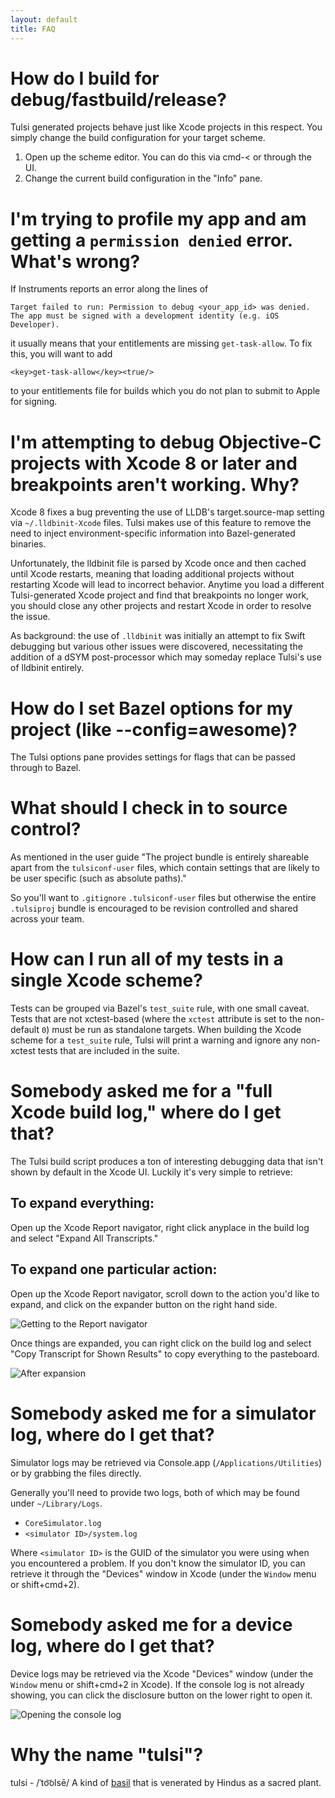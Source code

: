 ```yaml
---
layout: default
title: FAQ
---
```


# How do I build for debug/fastbuild/release?

Tulsi generated projects behave just like Xcode projects in this respect. You
simply change the build configuration for your target scheme.

1. Open up the scheme editor. You can do this via cmd-< or through the UI.
2. Change the current build configuration in the "Info" pane.

# I'm trying to profile my app and am getting a `permission denied` error. What's wrong?

If Instruments reports an error along the lines of

```
Target failed to run: Permission to debug <your_app_id> was denied.
The app must be signed with a development identity (e.g. iOS Developer).
```

it usually means that your entitlements are missing `get-task-allow`. To fix
this, you will want to add

```
<key>get-task-allow</key><true/>
```

to your entitlements file for builds which you do not plan to submit to Apple
for signing.

# I'm attempting to debug Objective-C projects with Xcode 8 or later and breakpoints aren't working. Why?

Xcode 8 fixes a bug preventing the use of LLDB's target.source-map setting via
`~/.lldbinit-Xcode` files. Tulsi makes use of this feature to remove the need to
inject environment-specific information into Bazel-generated binaries.

Unfortunately, the lldbinit file is parsed by Xcode once and then cached until
Xcode restarts, meaning that loading additional projects without restarting
Xcode will lead to incorrect behavior. Anytime you load a different
Tulsi-generated Xcode project and find that breakpoints no longer work, you
should close any other projects and restart Xcode in order to resolve the issue.

As background: the use of `.lldbinit` was initially an attempt to fix Swift
debugging but various other issues were discovered, necessitating the addition
of a dSYM post-processor which may someday replace Tulsi's use of lldbinit
entirely.

# How do I set Bazel options for my project (like --config=awesome)?

The Tulsi options pane provides settings for flags that can be passed through to
Bazel.

# What should I check in to source control?
As mentioned in the user guide "The project bundle is entirely shareable apart
from the `tulsiconf-user` files, which contain settings that are likely to be
user specific (such as absolute paths)."

So you'll want to `.gitignore` `.tulsiconf-user` files but otherwise the entire
`.tulsiproj` bundle is encouraged to be revision controlled and shared across
your team.

# How can I run all of my tests in a single Xcode scheme?

Tests can be grouped via Bazel's `test_suite` rule, with one small caveat. Tests
that are not xctest-based (where the `xctest` attribute is set to the
non-default `0`) must be run as standalone targets. When building the Xcode
scheme for a `test_suite` rule, Tulsi will print a warning and ignore any
non-xctest tests that are included in the suite.

# Somebody asked me for a "full Xcode build log," where do I get that?

The Tulsi build script produces a ton of interesting debugging data that isn't
shown by default in the Xcode UI. Luckily it's very simple to retrieve:

## To expand everything:

Open up the Xcode Report navigator, right click anyplace in the build log and
select "Expand All Transcripts."

## To expand one particular action:

Open up the Xcode Report navigator, scroll down to the action you'd like to
expand, and click on the expander button on the right hand side.

![Getting to the Report navigator](/images/FAQ_Expanded_Build_Log_01.png "Expanding the build log")

Once things are expanded, you can right click on the build log and select "Copy
Transcript for Shown Results" to copy everything to the pasteboard.

![After expansion](/images/FAQ_Expanded_Build_Log_02.png "After expansion")

# Somebody asked me for a simulator log, where do I get that?

Simulator logs may be retrieved via Console.app (`/Applications/Utilities`) or
by grabbing the files directly.

Generally you'll need to provide two logs, both of which may be found under
`~/Library/Logs`.

* `CoreSimulator.log`
* `<simulator ID>/system.log`

Where `<simulator ID>` is the GUID of the simulator you were using when you
encountered a problem. If you don't know the simulator ID, you can retrieve it
through the "Devices" window in Xcode (under the `Window` menu or shift+cmd+2).

# Somebody asked me for a device log, where do I get that?

Device logs may be retrieved via the Xcode "Devices" window (under the `Window`
menu or shift+cmd+2 in Xcode). If the console log is not already showing, you
can click the disclosure button on the lower right to open it.

![Opening the console log](/images/FAQ_Device_Log_01.png "Opening the console log")

# Why the name "tulsi"?

tulsi - /ˈto͝olsē/ A kind of [basil](http://bazel.io) that is venerated by
Hindus as a sacred plant.
